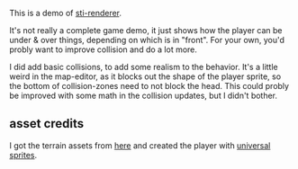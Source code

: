 This is a demo of [sti-renderer](https://github.com/notnullgames/sti-renderorder).

It's not really a complete game demo, it just shows how the player can be under & over things, depending on which is in "front". For your own, you'd probly want to improve collision and do a lot more.

I did add basic collisions, to add some realism to the behavior. It's a little weird in the map-editor, as it blocks out the shape of the player sprite, so the bottom of collision-zones need to not block the head. This could probly be improved with some math in the collision updates, but I didn't bother.

## asset credits

I got the terrain assets from [here](https://opengameart.org/content/lpc-tile-atlas) and created the player with [universal sprites](https://notnullgames.github.io/universal-sprites/).
